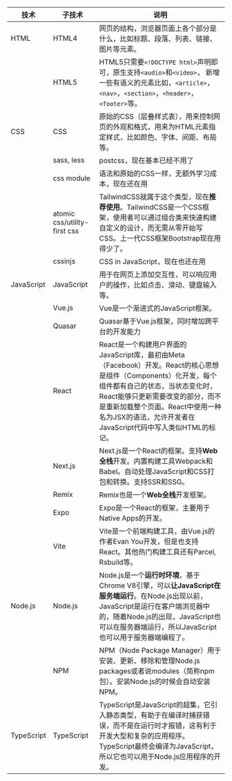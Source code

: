 
| 技术         | 子技术                          | 说明                                                                                                                                                                              |
| ---------- | ---------------------------- | ------------------------------------------------------------------------------------------------------------------------------------------------------------------------------- |
| HTML       | HTML4                        | 网页的结构，浏览器页面上各个部分是什么，比如标题、段落、列表、链接、图片等元素。                                                                                                                                        |
|            | HTML5                        | HTML5只需要`<!DOCTYPE html>`声明即可，原生支持`<audio>`和`<video>`， 新增一些有语义的元素比如，`<article>`，`<nav>`，`<section>`，`<header>`，`<footer>`等。                                                     |
| CSS        | CSS                          | 原始的CSS（层叠样式表），用来控制网页的外观和格式，用来为HTML元素指定样式，比如颜色、字体、间距、布局等。                                                                                                                        |
|            | sass, less                   | postcss，现在基本已经不用了                                                                                                                                                               |
|            | css module                   | 语法和原始的CSS一样，无额外学习成本，现在还在用                                                                                                                                                       |
|            | atomic css/utility-first css | TailwindCSS就属于这个类型，现在**推荐使用**。TailwindCSS是一个CSS框架，使用者可以通过组合类来快速构建自定义的设计，而无需从零开始写CSS。上一代CSS框架Bootstrap现在用得少了。                                                                    |
|            | cssinjs                      | CSS in JavaScript，现在也还在用                                                                                                                                                        |
| JavaScript | JavaScript                   | 用于在网页上添加交互性，可以响应用户的操作，比如点击、滑动、键盘输入等。                                                                                                                                            |
|            | Vue.js                       | Vue是一个渐进式的JavaScript框架。                                                                                                                                                         |
|            | Quasar                       | Quasar基于Vue.js框架，同时增加跨平台的开发能力                                                                                                                                                   |
|            | React                        | React是一个构建用户界面的JavaScript库，最初由Meta（Facebook）开发。React的核心思想是组件（Components）化开发，每个组件都有自己的状态，当状态变化时，React能够只更新需要改变的部分，而不是重新加载整个页面。React中使用一种名为JSX的语法，允许开发者在JavaScript代码中写入类似HTML的标记。 |
|            | Next.js                      | Next.js是一个React的框架。支持**Web全栈**开发。内置构建工具Webpack和Babel。自动处理JavaScript和CSS打包和转换。支持SSR和SSG。                                                                                         |
|            | Remix                        | Remix也是一个**Web全栈**开发框架。                                                                                                                                                         |
|            | Expo                         | Expo是一个React的框架，主要用于Native Apps的开发。                                                                                                                                             |
|            | Vite                         | Vite是一个前端构建工具，由Vue.js的作者Evan You开发，但是也支持React。其他热门构建工具还有Parcel, Rsbuild等。                                                                                                       |
| Node.js    | Node.js                      | Node.js是一个**运行时环境**，基于Chrome V8引擎，可以**让JavaScript在服务端运行**。在Node.js出现以前，JavaScript是运行在客户端浏览器中的，随着Node.js的出现，JavaScript也可以在服务器端运行，所以JavaScript也可以用于服务器端编程了。                       |
|            | NPM                          | NPM（Node Package Manager）用于安装、更新、移除和管理Node.js packages或者说modules（简称npm包）。安装Node.js的时候会自动安装NPM。                                                                                  |
| TypeScript | TypeScript                   | TypeScript是JavaScript的超集，它引入静态类型，有助于在编译时捕获错误，而不是在运行时才报错，这有利于开发大型和复杂的应用程序。TypeScript最终会编译为JavaScript，所以它也可以用于Node.js应用程序的开发。                                                     |
